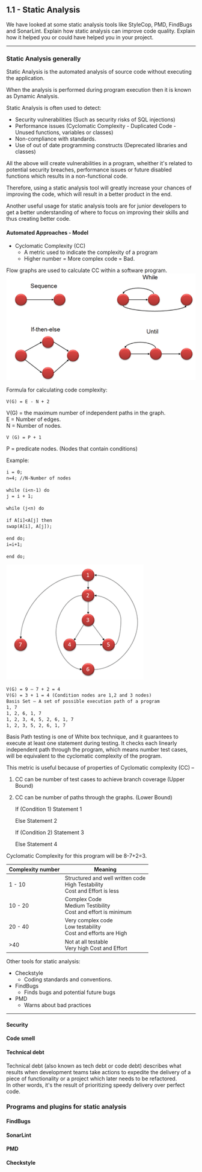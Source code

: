 ## 1.1 - Static Analysis

We have looked at some static analysis tools like StyleCop, PMD, FindBugs and SonarLint. 
Explain how static analysis can improve code quality. 
Explain how it helped you or could have helped you in your project.

***

### Static Analysis generally

Static Analysis is the automated analysis of source code without executing the application.

When the analysis is performed during program execution then it is known as Dynamic Analysis.

Static Analysis is often used to detect:

- Security vulnerabilities (Such as security risks of SQL injections)
- Performance issues (Cyclomatic Complexity - Duplicated Code - Unused functions, variables or classes)
- Non-compliance with standards.
- Use of out of date programming constructs (Deprecated libraries and classes)

All the above will create vulnerabilities in a program, wheither it's related to potential security breaches, 
performance issues or future disabled functions which results in a non-functional code.

Therefore, using a static analysis tool will greatly increase your chances of improving the code, 
which will result in a better product in the end.

Another useful usage for static analysis tools are for junior developers to get a better understanding 
of where to focus on improving their skills and thus creating better code.

#### Automated Approaches - Model
- Cyclomatic Complexity (CC)
    - A metric used to indicate the complexity of a program
    - Higher number = More complex code = Bad.

Flow graphs are used to calculate CC within a software program.
![img_1.png](Images/img_1.png)

Formula for calculating code complexity:

    V(G) = E - N + 2
V(G) = the maximum number of independent paths in the graph.\
E = Number of edges.\
N = Number of nodes.

    V (G) = P + 1
P = predicate nodes. (Nodes that contain conditions)

Example:

    i = 0;
    n=4; //N-Number of nodes
    
    while (i<n-1) do
    j = i + 1;
    
    while (j<n) do
    
    if A[i]<A[j] then
    swap(A[i], A[j]);
    
    end do;
    i=i+1;
    
    end do;
![img_2.png](Images/img_2.png)


    V(G) = 9 – 7 + 2 = 4
    V(G) = 3 + 1 = 4 (Condition nodes are 1,2 and 3 nodes)
    Basis Set – A set of possible execution path of a program
    1, 7
    1, 2, 6, 1, 7
    1, 2, 3, 4, 5, 2, 6, 1, 7
    1, 2, 3, 5, 2, 6, 1, 7


Basis Path testing is one of White box technique, and it guarantees to execute at least one statement during testing.
It checks each linearly independent path through the program, which means number test cases, will be equivalent
to the cyclomatic complexity of the program.

This metric is useful because of properties of Cyclomatic complexity (CC) –

1. CC can be number of test cases to achieve branch coverage (Upper Bound)
2. CC can be number of paths through the graphs. (Lower Bound)


    If (Condition 1)
    Statement 1
    
    Else
    Statement 2
    
    If (Condition 2)
    Statement 3
    
    Else
    Statement 4

Cyclomatic Complexity for this program will be 8-7+2=3.

| Complexity number | Meaning                                                                          |
|-------------------|----------------------------------------------------------------------------------|
| 1 - 10            | Structured and well written code<br>High Testability <br>Cost and Effort is less |
| 10 - 20           | Complex Code <br>Medium Testibility <br>Cost and effort is minimum               |
| 20 - 40           | Very complex code <br>Low testability <br>Cost and efforts are High              |
| >40               | Not at all testable <br>Very high Cost and Effort                                |


Other tools for static analysis:
- Checkstyle
    - Coding standards and conventions.
- FindBugs
    - Finds bugs and potential future bugs
- PMD
    - Warns about bad practices

***

#### Security



#### Code smell



#### Technical debt

Technical debt (also known as tech debt or code debt)
describes what results when development teams take actions to expedite the delivery of a piece of
functionality or a project which later needs to be refactored. \
In other words, it's the result of prioritizing speedy delivery over perfect code.

### Programs and plugins for static analysis

#### FindBugs



#### SonarLint



#### PMD



#### Checkstyle
